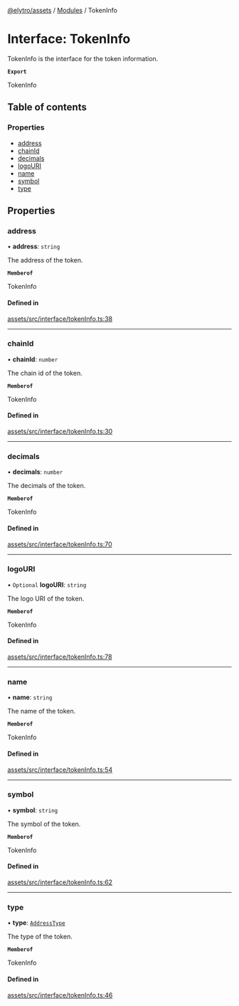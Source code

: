 [@elytro/assets](../README.md) / [Modules](../modules.md) / TokenInfo

# Interface: TokenInfo

TokenInfo is the interface for the token information.

**`Export`**

TokenInfo

## Table of contents

### Properties

- [address](TokenInfo.md#address)
- [chainId](TokenInfo.md#chainid)
- [decimals](TokenInfo.md#decimals)
- [logoURI](TokenInfo.md#logouri)
- [name](TokenInfo.md#name)
- [symbol](TokenInfo.md#symbol)
- [type](TokenInfo.md#type)

## Properties

### address

• **address**: `string`

The address of the token.

**`Memberof`**

TokenInfo

#### Defined in

[assets/src/interface/tokenInfo.ts:38](https://github.com/SoulWallet/elytro-wallet-lib/blob/179e9ead428fdbe246d2e7c57356d8786d712066/packages/assets/src/interface/tokenInfo.ts#L38)

___

### chainId

• **chainId**: `number`

The chain id of the token.

**`Memberof`**

TokenInfo

#### Defined in

[assets/src/interface/tokenInfo.ts:30](https://github.com/SoulWallet/elytro-wallet-lib/blob/179e9ead428fdbe246d2e7c57356d8786d712066/packages/assets/src/interface/tokenInfo.ts#L30)

___

### decimals

• **decimals**: `number`

The decimals of the token.

**`Memberof`**

TokenInfo

#### Defined in

[assets/src/interface/tokenInfo.ts:70](https://github.com/SoulWallet/elytro-wallet-lib/blob/179e9ead428fdbe246d2e7c57356d8786d712066/packages/assets/src/interface/tokenInfo.ts#L70)

___

### logoURI

• `Optional` **logoURI**: `string`

The logo URI of the token.

**`Memberof`**

TokenInfo

#### Defined in

[assets/src/interface/tokenInfo.ts:78](https://github.com/SoulWallet/elytro-wallet-lib/blob/179e9ead428fdbe246d2e7c57356d8786d712066/packages/assets/src/interface/tokenInfo.ts#L78)

___

### name

• **name**: `string`

The name of the token.

**`Memberof`**

TokenInfo

#### Defined in

[assets/src/interface/tokenInfo.ts:54](https://github.com/SoulWallet/elytro-wallet-lib/blob/179e9ead428fdbe246d2e7c57356d8786d712066/packages/assets/src/interface/tokenInfo.ts#L54)

___

### symbol

• **symbol**: `string`

The symbol of the token.

**`Memberof`**

TokenInfo

#### Defined in

[assets/src/interface/tokenInfo.ts:62](https://github.com/SoulWallet/elytro-wallet-lib/blob/179e9ead428fdbe246d2e7c57356d8786d712066/packages/assets/src/interface/tokenInfo.ts#L62)

___

### type

• **type**: [`AddressType`](../enums/AddressType.md)

The type of the token.

**`Memberof`**

TokenInfo

#### Defined in

[assets/src/interface/tokenInfo.ts:46](https://github.com/SoulWallet/elytro-wallet-lib/blob/179e9ead428fdbe246d2e7c57356d8786d712066/packages/assets/src/interface/tokenInfo.ts#L46)
